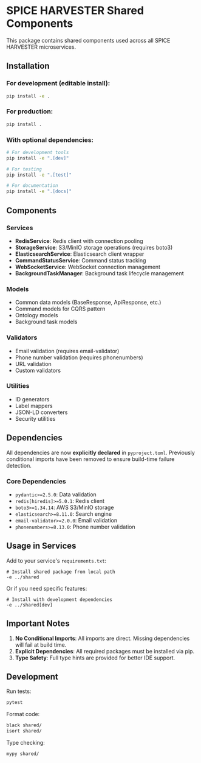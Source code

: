# SPICE HARVESTER Shared Components

This package contains shared components used across all SPICE HARVESTER microservices.

## Installation

### For development (editable install):
```bash
pip install -e .
```

### For production:
```bash
pip install .
```

### With optional dependencies:
```bash
# For development tools
pip install -e ".[dev]"

# For testing
pip install -e ".[test]"

# For documentation
pip install -e ".[docs]"
```

## Components

### Services
- **RedisService**: Redis client with connection pooling
- **StorageService**: S3/MinIO storage operations (requires boto3)
- **ElasticsearchService**: Elasticsearch client wrapper
- **CommandStatusService**: Command status tracking
- **WebSocketService**: WebSocket connection management
- **BackgroundTaskManager**: Background task lifecycle management

### Models
- Common data models (BaseResponse, ApiResponse, etc.)
- Command models for CQRS pattern
- Ontology models
- Background task models

### Validators
- Email validation (requires email-validator)
- Phone number validation (requires phonenumbers)
- URL validation
- Custom validators

### Utilities
- ID generators
- Label mappers
- JSON-LD converters
- Security utilities

## Dependencies

All dependencies are now **explicitly declared** in `pyproject.toml`. 
Previously conditional imports have been removed to ensure build-time failure detection.

### Core Dependencies
- `pydantic>=2.5.0`: Data validation
- `redis[hiredis]>=5.0.1`: Redis client
- `boto3>=1.34.14`: AWS S3/MinIO storage
- `elasticsearch>=8.11.0`: Search engine
- `email-validator>=2.0.0`: Email validation
- `phonenumbers>=8.13.0`: Phone number validation

## Usage in Services

Add to your service's `requirements.txt`:
```
# Install shared package from local path
-e ../shared
```

Or if you need specific features:
```
# Install with development dependencies
-e ../shared[dev]
```

## Important Notes

1. **No Conditional Imports**: All imports are direct. Missing dependencies will fail at build time.
2. **Explicit Dependencies**: All required packages must be installed via pip.
3. **Type Safety**: Full type hints are provided for better IDE support.

## Development

Run tests:
```bash
pytest
```

Format code:
```bash
black shared/
isort shared/
```

Type checking:
```bash
mypy shared/
```